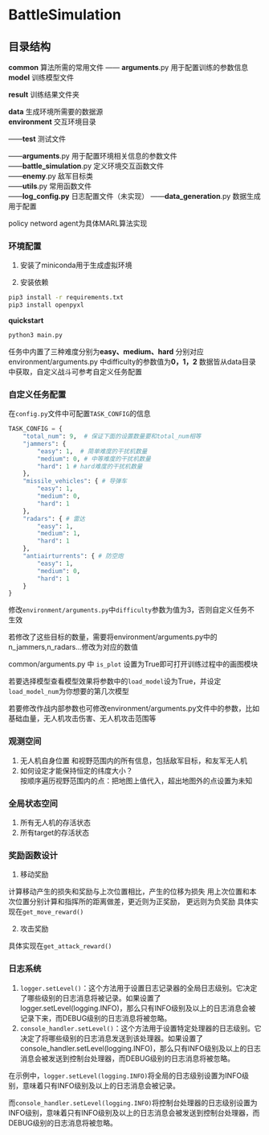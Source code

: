 # BattleSimulation

## 目录结构

**common** 算法所需的常用文件
—— **arguments**.py  用于配置训练的参数信息
**model** 训练模型文件  

**result** 训练结果文件夹

**data**  生成环境所需要的数据源  
**environment**  交互环境目录  

——**test** 测试文件

——**arguments**.py 用于配置环境相关信息的参数文件  
——**battle_simulation**.py 定义环境交互函数文件  
——**enemy**.py 敌军目标类  
——**utils**.py 常用函数文件  
——**log_config.py** 日志配置文件（未实现）
——**data_generation**.py 数据生成用于配置

policy netword agent为具体MARL算法实现


### 环境配置

1. 安装了miniconda用于生成虚拟环境

2. 安装依赖

```bash
pip3 install -r requirements.txt
pip3 install openpyxl
```

**quickstart**

```bash
python3 main.py
```

任务中内置了三种难度分别为**easy、medium、hard** 分别对应environment/arguments.py 中difficulty的参数值为**0，1，2** 数据皆从data目录中获取，自定义战斗可参考自定义任务配置

### 自定义任务配置

在`config.py`文件中可配置`TASK_CONFIG`的信息

```python
TASK_CONFIG = {
    "total_num": 9,  # 保证下面的设置数量要和total_num相等
    "jammers": {
        "easy": 1,  # 简单难度的干扰机数量
        "medium": 0, # 中等难度的干扰机数量
        "hard": 1 # hard难度的干扰机数量
    },
    "missile_vehicles": { # 导弹车
        "easy": 1,
        "medium": 0,
        "hard": 1
    },
    "radars": { # 雷达
        "easy": 1,
        "medium": 1,
        "hard": 1
    },
    "antiairturrents": { # 防空炮
        "easy": 1,
        "medium": 0,
        "hard": 1
    }
}
```

修改`environment/arguments.py`中`difficulty`参数为值为3，否则自定义任务不生效

若修改了这些目标的数量，需要将environment/arguments.py中的n_jammers,n_radars...修改为对应的数值

common/arguments.py 中 `is_plot` 设置为True即可打开训练过程中的画图模块

若要选择模型查看模型效果将参数中的`load_model`设为True，并设定`load_model_num`为你想要的第几次模型

若要修改作战内部参数也可修改environment/arguments.py文件中的参数，比如基础血量，无人机攻击伤害、无人机攻击范围等

### 观测空间

1. 无人机自身位置 和视野范围内的所有信息，包括敌军目标，和友军无人机
2. 如何设定才能保持恒定的纬度大小？  
   按顺序遍历视野范围内的点：把地图上值代入，超出地图外的点设置为未知

### 全局状态空间

1. 所有无人机的存活状态
2. 所有target的存活状态

### 奖励函数设计

1. 移动奖励

计算移动产生的损失和奖励与上次位置相比，产生的位移为损失 
用上次位置和本次位置分别计算和指挥所的距离做差，更近则为正奖励，
更远则为负奖励 具体实现在`get_move_reward()`

2. 攻击奖励

具体实现在`get_attack_reward()`




### 日志系统

1. `logger.setLevel()`：这个方法用于设置日志记录器的全局日志级别。它决定了哪些级别的日志消息将被记录。如果设置了logger.setLevel(logging.INFO)，那么只有INFO级别及以上的日志消息会被记录下来，而DEBUG级别的日志消息将被忽略。
2. `console_handler.setLevel()`：这个方法用于设置特定处理器的日志级别。它决定了将哪些级别的日志消息发送到该处理器。如果设置了console_handler.setLevel(logging.INFO)，那么只有INFO级别及以上的日志消息会被发送到控制台处理器，而DEBUG级别的日志消息将被忽略。

在示例中，`logger.setLevel(logging.INFO)`将全局的日志级别设置为INFO级别，意味着只有INFO级别及以上的日志消息会被记录。

而`console_handler.setLevel(logging.INFO)`将控制台处理器的日志级别设置为INFO级别，意味着只有INFO级别及以上的日志消息会被发送到控制台处理器，而DEBUG级别的日志消息将被忽略。
